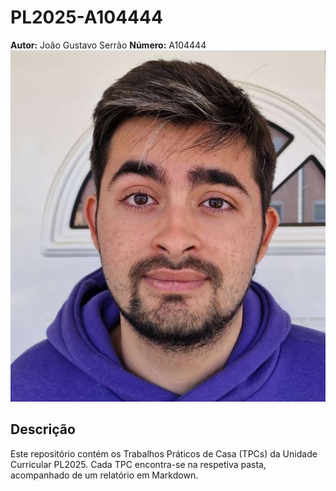 # PL2025-A104444

**Autor:** João Gustavo Serrão 
**Número:** A104444 
![Foto](me.jpg)

## Descrição
Este repositório contém os Trabalhos Práticos de Casa (TPCs) da Unidade Curricular PL2025. Cada TPC encontra-se na respetiva pasta, acompanhado de um relatório em Markdown.
